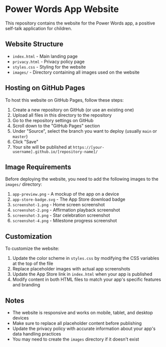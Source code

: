 # Power Words App Website

This repository contains the website for the Power Words app, a positive self-talk application for children.

## Website Structure

- `index.html` - Main landing page
- `privacy.html` - Privacy policy page
- `styles.css` - Styling for the website
- `images/` - Directory containing all images used on the website

## Hosting on GitHub Pages

To host this website on GitHub Pages, follow these steps:

1. Create a new repository on GitHub (or use an existing one)
2. Upload all files in this directory to the repository
3. Go to the repository settings on GitHub
4. Scroll down to the "GitHub Pages" section
5. Under "Source", select the branch you want to deploy (usually `main` or `master`)
6. Click "Save"
7. Your site will be published at `https://[your-username].github.io/[repository-name]/`

## Image Requirements

Before deploying the website, you need to add the following images to the `images/` directory:

1. `app-preview.png` - A mockup of the app on a device
2. `app-store-badge.svg` - The App Store download badge
3. `screenshot-1.png` - Home screen screenshot
4. `screenshot-2.png` - Affirmation playback screenshot
5. `screenshot-3.png` - Star celebration screenshot
6. `screenshot-4.png` - Milestone progress screenshot

## Customization

To customize the website:

1. Update the color scheme in `styles.css` by modifying the CSS variables at the top of the file
2. Replace placeholder images with actual app screenshots
3. Update the App Store link in `index.html` when your app is published
4. Modify content in both HTML files to match your app's specific features and branding

## Notes

- The website is responsive and works on mobile, tablet, and desktop devices
- Make sure to replace all placeholder content before publishing
- Update the privacy policy with accurate information about your app's data handling practices
- You may need to create the `images` directory if it doesn't exist 
